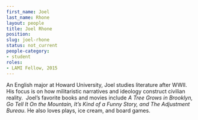 ```yaml
---
first_name: Joel
last_name: Rhone
layout: people
title: Joel Rhone
position:
slug: joel-rhone
status: not_current
people-category:
- student
roles:
- LAMI Fellow, 2015
---
```


An English major at Howard University, Joel studies literature after WWII. His focus is on how militaristic narratives and ideology construct civilian reality.  Joel’s favorite books and movies include _A Tree Grows in Brooklyn, Go Tell It On the Mountain, It’s Kind of a Funny Story, and The Adjustment Bureau_. He also loves plays, ice cream, and board games.
